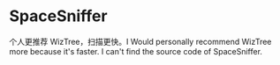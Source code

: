 # SpaceSniffer
个人更推荐 WizTree，扫描更快。I Would personally recommend WizTree more because it's faster. I can't find the source code of SpaceSniffer.
